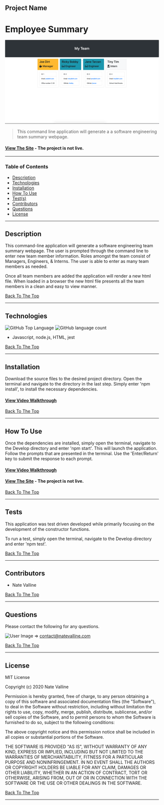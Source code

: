 ## Project Name

# Employee Summary

<img src="./Assets/employee-summary.png" alt="Project Screenshot" max-height="500px">

> This command line application will generate a a software engineering team summary webpage.

#### [View The Site](#) - The project is not live.

---

### Table of Contents

- [Description](#description)
- [Technologies](#technologies)
- [Installation](#installation)
- [How To Use](#how-to-use)
- [Test(s)](#tests)
- [Contributors](#contributors)
- [Questions](#questions)
- [License](#license)

---

## Description

This command-line application will generate a software engineering team summary webpage. The user is prompted through the command line to enter new team member information. Roles amongst the team consist of Managers, Engineers, & Interns. The user is able to enter as many team members as needed.  

Once all team members are added the application will render a new html file.  When loaded in a browser the new html file presents all the team members in a clean and easy to view manner. 

[Back To The Top](#project-name)

---

## Technologies

![GitHub Top Language](https://img.shields.io/github/languages/top/nvalline/employee-summary) ![GitHub language count](https://img.shields.io/github/languages/count/nvalline/employee-summary)

- Javascript, node.js, HTML, jest

[Back To The Top](#project-name)

---

## Installation

Download the source files to the desired project directory. Open the terminal and navigate to the directory in the last step. Simply enter 'npm install', to install the necessary dependencies. 

#### [View Video Walkthrough](https://nv-marketing-llc.wistia.com/medias/kfsu20kb4l)

[Back To The Top](#project-name)

---

## How To Use

Once the dependencies are installed, simply open the terminal, navigate to the Develop directory and enter 'npm start'.  This will launch the application.  Follow the prompts that are presented in the terminal. Use the 'Enter/Return' key to submit the response to each prompt.

#### [View Video Walkthrough](https://nv-marketing-llc.wistia.com/medias/kfsu20kb4l)

#### [View The Site](#) - The project is not live.

[Back To The Top](#project-name)

---

## Tests

This application was test driven developed while primarily focusing on the development of the constructor functions.

To run a test, simply open the terminal, navigate to the Develop directory and enter 'npm test'.

[Back To The Top](#project-name)

---

## Contributors

- Nate Valline

[Back To The Top](#project-name)

---

## Questions

Please contact the following for any questions.

<img src="https://avatars3.githubusercontent.com/u/58278138?v=4" alt="User Image" width="35px">  =>  contact@natevalline.com

[Back To The Top](#project-name)

---

## License

MIT License

Copyright (c) 2020 Nate Valline

Permission is hereby granted, free of charge, to any person obtaining a copy
of this software and associated documentation files (the "Software"), to deal
in the Software without restriction, including without limitation the rights
to use, copy, modify, merge, publish, distribute, sublicense, and/or sell
copies of the Software, and to permit persons to whom the Software is
furnished to do so, subject to the following conditions:

The above copyright notice and this permission notice shall be included in all
copies or substantial portions of the Software.

THE SOFTWARE IS PROVIDED "AS IS", WITHOUT WARRANTY OF ANY KIND, EXPRESS OR
IMPLIED, INCLUDING BUT NOT LIMITED TO THE WARRANTIES OF MERCHANTABILITY,
FITNESS FOR A PARTICULAR PURPOSE AND NONINFRINGEMENT. IN NO EVENT SHALL THE
AUTHORS OR COPYRIGHT HOLDERS BE LIABLE FOR ANY CLAIM, DAMAGES OR OTHER
LIABILITY, WHETHER IN AN ACTION OF CONTRACT, TORT OR OTHERWISE, ARISING FROM,
OUT OF OR IN CONNECTION WITH THE SOFTWARE OR THE USE OR OTHER DEALINGS IN THE
SOFTWARE.

[Back To The Top](#project-name)

---
    